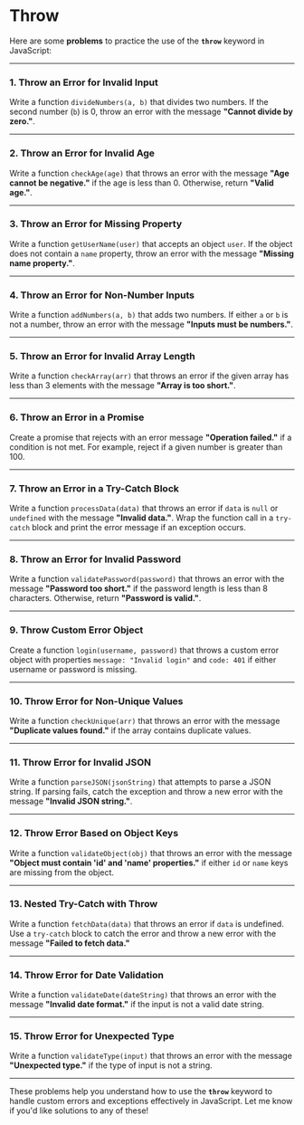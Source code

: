 # Throw

Here are some **problems** to practice the use of the **`throw`** keyword in JavaScript:

---

### **1. Throw an Error for Invalid Input**
Write a function `divideNumbers(a, b)` that divides two numbers. If the second number (`b`) is 0, throw an error with the message **"Cannot divide by zero."**.

---

### **2. Throw an Error for Invalid Age**
Write a function `checkAge(age)` that throws an error with the message **"Age cannot be negative."** if the age is less than 0. Otherwise, return **"Valid age."**.

---

### **3. Throw an Error for Missing Property**
Write a function `getUserName(user)` that accepts an object `user`. If the object does not contain a `name` property, throw an error with the message **"Missing name property."**.

---

### **4. Throw an Error for Non-Number Inputs**
Write a function `addNumbers(a, b)` that adds two numbers. If either `a` or `b` is not a number, throw an error with the message **"Inputs must be numbers."**.

---

### **5. Throw an Error for Invalid Array Length**
Write a function `checkArray(arr)` that throws an error if the given array has less than 3 elements with the message **"Array is too short."**.

---

### **6. Throw an Error in a Promise**
Create a promise that rejects with an error message **"Operation failed."** if a condition is not met. For example, reject if a given number is greater than 100.

---

### **7. Throw an Error in a Try-Catch Block**
Write a function `processData(data)` that throws an error if `data` is `null` or `undefined` with the message **"Invalid data."**. Wrap the function call in a `try-catch` block and print the error message if an exception occurs.

---

### **8. Throw an Error for Invalid Password**
Write a function `validatePassword(password)` that throws an error with the message **"Password too short."** if the password length is less than 8 characters. Otherwise, return **"Password is valid."**.

---

### **9. Throw Custom Error Object**
Create a function `login(username, password)` that throws a custom error object with properties `message: "Invalid login"` and `code: 401` if either username or password is missing.

---

### **10. Throw Error for Non-Unique Values**
Write a function `checkUnique(arr)` that throws an error with the message **"Duplicate values found."** if the array contains duplicate values.

---

### **11. Throw Error for Invalid JSON**
Write a function `parseJSON(jsonString)` that attempts to parse a JSON string. If parsing fails, catch the exception and throw a new error with the message **"Invalid JSON string."**.

---

### **12. Throw Error Based on Object Keys**
Write a function `validateObject(obj)` that throws an error with the message **"Object must contain 'id' and 'name' properties."** if either `id` or `name` keys are missing from the object.

---

### **13. Nested Try-Catch with Throw**
Write a function `fetchData(data)` that throws an error if `data` is undefined. Use a `try-catch` block to catch the error and throw a new error with the message **"Failed to fetch data."**

---

### **14. Throw Error for Date Validation**
Write a function `validateDate(dateString)` that throws an error with the message **"Invalid date format."** if the input is not a valid date string.

---

### **15. Throw Error for Unexpected Type**
Write a function `validateType(input)` that throws an error with the message **"Unexpected type."** if the type of input is not a string.

---

These problems help you understand how to use the **`throw`** keyword to handle custom errors and exceptions effectively in JavaScript. Let me know if you'd like solutions to any of these!